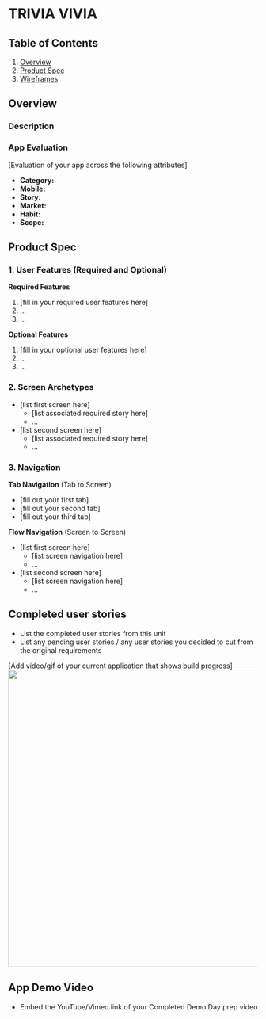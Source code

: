 # TRIVIA VIVIA

## Table of Contents

1. [Overview](#Overview)
1. [Product Spec](#Product-Spec)
1. [Wireframes](#Wireframes)

## Overview
    
### Description



### App Evaluation

[Evaluation of your app across the following attributes]
- **Category:**
- **Mobile:**
- **Story:**
- **Market:**
- **Habit:**
- **Scope:**

## Product Spec

### 1. User Features (Required and Optional)

**Required Features**

1. [fill in your required user features here]
2. ...
3. ...

**Optional Features**

1. [fill in your optional user features here]
2. ...
3. ...

### 2. Screen Archetypes

- [list first screen here]
    - [list associated required story here]
    - ...
- [list second screen here]
    - [list associated required story here]
    - ...

### 3. Navigation

**Tab Navigation** (Tab to Screen)

* [fill out your first tab]
* [fill out your second tab]
* [fill out your third tab]

**Flow Navigation** (Screen to Screen)

- [list first screen here]
    - [list screen navigation here]
    - ...
- [list second screen here]
    - [list screen navigation here]
    - ...

## Completed user stories

- List the completed user stories from this unit
- List any pending user stories / any user stories you decided to cut
  from the original requirements

[Add video/gif of your current application that shows build progress]
<img src="YOUR_WIREFRAME_IMAGE_URL" width=600>

## App Demo Video

- Embed the YouTube/Vimeo link of your Completed Demo Day prep video